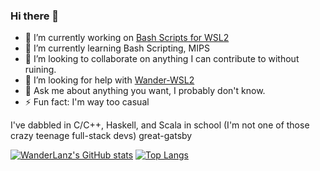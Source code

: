 ### Hi there 👋

- 🔭 I’m currently working on [Bash Scripts for WSL2](https://github.com/WanderLanz/Wander-WSL2)
- 🌱 I’m currently learning Bash Scripting, MIPS
- 👯 I’m looking to collaborate on anything I can contribute to without ruining.
- 🤔 I’m looking for help with [Wander-WSL2](https://github.com/WanderLanz/Wander-WSL2)
- 💬 Ask me about anything you want, I probably don't know.
- ⚡ Fun fact: I'm way too casual

I've dabbled in C/C++, Haskell, and Scala in school (I'm not one of those crazy teenage full-stack devs)
great-gatsby

[![WanderLanz's GitHub stats](https://github-readme-stats.vercel.app/api?username=WanderLanz&show_icons=true&theme=great-gatsby)](https://github.com/anuraghazra/github-readme-stats)
[![Top Langs](https://github-readme-stats.vercel.app/api/top-langs/?username=WanderLanz&show_icons=true&theme=great-gatsby)](https://github.com/anuraghazra/github-readme-stats)


